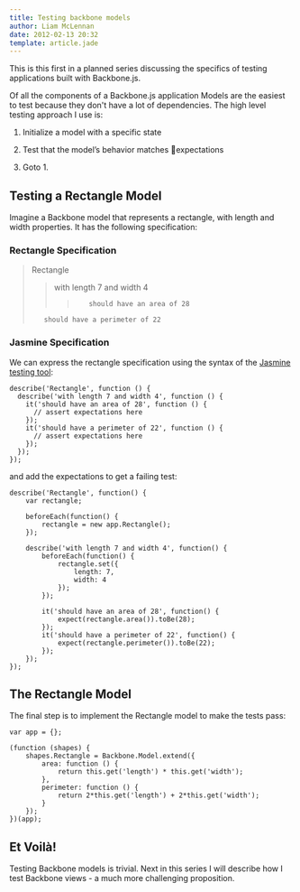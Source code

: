 ```yaml
---
title: Testing backbone models
author: Liam McLennan
date: 2012-02-13 20:32
template: article.jade
---
```


This is this first in a planned series discussing the specifics of testing applications built with Backbone.js. 

Of all the components of a Backbone.js application Models are the easiest to test because they don't have a lot of dependencies. The high level testing approach I use is:

1. Initialize a model with a specific state

2. Test that the model’s behavior matches expectations

3. Goto 1.

Testing a Rectangle Model
-------------------------

Imagine a Backbone model that represents a rectangle, with length and width properties. It has the following specification:

### Rectangle Specification

> Rectangle  
>>    with length 7 and width 4  
>>>        should have an area of 28  
>        should have a perimeter of 22  

### Jasmine Specification

We can express the rectangle specification using the syntax of the [Jasmine testing tool](http://pivotal.github.com/jasmine/):

    describe('Rectangle', function () {
      describe('with length 7 and width 4', function () {
        it('should have an area of 28', function () { 
          // assert expectations here
        });
        it('should have a perimeter of 22', function () { 
          // assert expectations here
        });
      });
    });

and add the expectations to get a failing test:

    describe('Rectangle', function() {
        var rectangle;

        beforeEach(function() {
            rectangle = new app.Rectangle();
        });

        describe('with length 7 and width 4', function() {
            beforeEach(function() {
                rectangle.set({
                    length: 7,
                    width: 4
                });
            });

            it('should have an area of 28', function() {
                expect(rectangle.area()).toBe(28);
            });
            it('should have a perimeter of 22', function() {
                expect(rectangle.perimeter()).toBe(22);
            });
        });
    });

The Rectangle Model
-------------------

The final step is to implement the Rectangle model to make the tests pass:

    var app = {};

    (function (shapes) {
        shapes.Rectangle = Backbone.Model.extend({
            area: function () {
                return this.get('length') * this.get('width');
            },
            perimeter: function () {
                return 2*this.get('length') + 2*this.get('width');
            }
        });
    })(app);

Et Voilà!
--------

Testing Backbone models is trivial. Next in this series I will describe how I test Backbone views - a much more challenging proposition.